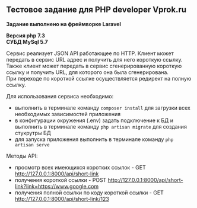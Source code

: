 ## Тестовое задание для PHP developer Vprok.ru

**Задание выполнено на фреймворке Laravel**

**Версия php 7.3**\
**СУБД MySql 5.7**

Сервис реализует JSON API работающее по HTTP.
Клиент может передать в сервис URL адрес и получить для него короткую ссылку.
Также клиент может передать в сервис сгенерированную короткую ссылку и получить URL, для которого она была сгенерирована.\
При переходе по короткой ссылке осуществляется редирект на полную ссылку.

Для использования сервиса необходимо:
- выполнить в терминале команду ```composer install``` для загрузки всех необходимых зависимостей приложения
- в конфигурации окружения (.env) задать подключение к БД
и выполнить в терминале команду ```php artisan migrate``` для создания стукрутры БД
- для запуска приложения выполнить в терминале команду ```php artisan serve```

Методы API:
- просмотр всех имеющихся коротких ссылок - GET http://127.0.0.1:8000/api/short-link
- получения короткой ссылки - POST http://127.0.0.1:8000/api/short-link?link=https://www.google.com
- получения полной ссылки по коду короткой ссылки - GET http://127.0.0.1:8000/api/short-link/123

